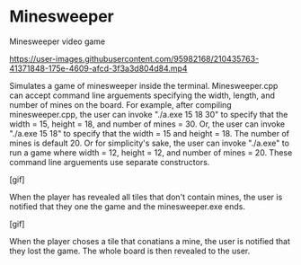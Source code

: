 # Minesweeper
Minesweeper video game

https://user-images.githubusercontent.com/95982168/210435763-41371848-175e-4609-afcd-3f3a3d804d84.mp4

Simulates a game of minesweeper inside the terminal. Minesweeper.cpp can accept command line arguements specifying the width, length, and number of mines on the board. For example, after compiling minesweeper.cpp, the user can invoke "./a.exe 15 18 30" to specify that the width = 15, height = 18, and number of mines = 30. Or, the user can invoke "./a.exe 15 18" to specify that the width = 15 and height = 18. The number of mines is default 20. Or for simplicity's sake, the user can invoke "./a.exe" to run a game where width = 12, height = 12, and number of mines = 20. These command line arguements use separate constructors.

[gif]

When the player has revealed all tiles that don't contain mines, the user is notified that they one the game and the minesweeper.exe ends.

[gif]

When the player choses a tile that conatians a mine, the user is notified that they lost the game. The whole board is then revealed to the user.
